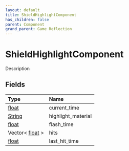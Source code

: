 ```yaml
---
layout: default
title: ShieldHighlightComponent
has_children: false
parent: Component
grand_parent: Game Reflection
---
```

# ShieldHighlightComponent
Description 

## Fields

| Type | Name |
|:----------|:--------------|
| [float](/riftbreaker-wiki/docs/game-reflection/components/float/) | current_time |
| [String](/riftbreaker-wiki/docs/game-reflection/components/string/) | highlight_material |
| [float](/riftbreaker-wiki/docs/game-reflection/components/float/) | flash_time |
| Vector< [float](/riftbreaker-wiki/docs/game-reflection/components/float/) > | hits |
| [float](/riftbreaker-wiki/docs/game-reflection/components/float/) | last_hit_time |

